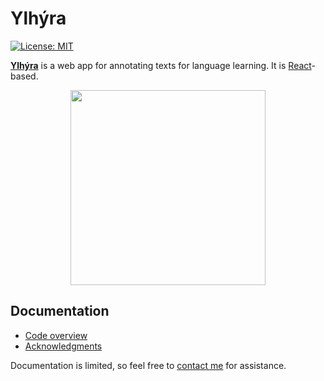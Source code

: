 # Ylhýra

[![License: MIT](https://img.shields.io/badge/License-MIT-yellow.svg)](https://opensource.org/licenses/MIT)

**[Ylhýra](https://ylhyra.is/)** is a web app for annotating texts for language learning. It is [React](https://reactjs.org/)-based.

<p align="center">
<a href="https://ylhyra.is/Magn%C3%BAs_Jochum_P%C3%A1lsson/%C3%81nama%C3%B0kar">
	<img width="312" src="https://ylhyra.is/images/f/f3/Ylhyra_demo_Magnus.gif">
	</a>
</p>

## Documentation

- [Code overview](code_overview/Code_overview.md)
- [Acknowledgments](Acknowledgments.md)

Documentation is limited, so feel free to [contact me](mailto:egill@egill.xyz) for assistance.
